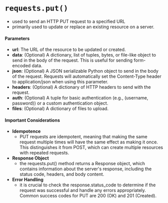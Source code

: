 # `requests.put()`
- used to send an HTTP PUT request to a specified URL
- primarily used to update or replace an existing resource on a server. 


#### Parameters
- **url**: The URL of the resource to be updated or created.
- **data**: (Optional) A dictionary, list of tuples, bytes, or file-like object to send in the body of the request. This is useful for sending form-encoded data. 
- **json**: (Optional) A JSON serializable Python object to send in the body of the request. Requests will automatically set the Content-Type header to application/json when using this parameter. 
- **headers**: (Optional) A dictionary of HTTP headers to send with the request.
- **auth**: (Optional) A tuple for basic authentication (e.g., (username, password)) or a custom authentication object.
- **files**: (Optional) A dictionary of files to upload.


#### Important Considerations
- **Idempotence**
    - PUT requests are idempotent, meaning that making the same request multiple times will have the same effect as making it once. This distinguishes it from POST, which can create multiple resources with repeated requests.
- **Response Object**
    - the requests.put() method returns a Response object, which contains information about the server's response, including the status code, headers, and body content.
- **Error Handling**
    - it is crucial to check the response.status_code to determine if the request was successful and handle any errors appropriately. Common success codes for PUT are 200 (OK) and 201 (Created).